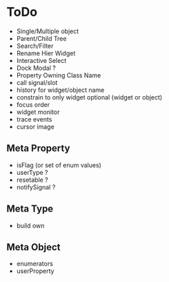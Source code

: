 # ToDo #
 + Single/Multiple object
 + Parent/Child Tree
 + Search/Filter
 + Rename Hier Widget
 + Interactive Select
 + Dock Modal ?
 + Property Owning Class Name
 + call signal/slot
 + history for widget/object name
 + constrain to only widget optional (widget or object)
 + focus order
 + widget monitor
 + trace events
 + cursor image

## Meta Property ##
 + isFlag (or set of enum values)
 + userType ?
 + resetable ?
 + notifySignal ?

## Meta Type ##
 + build own

## Meta Object ##
 + enumerators
 + userProperty
